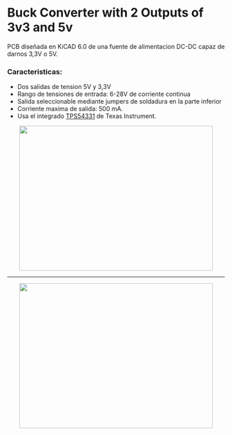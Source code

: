 # Buck Converter with 2 Outputs of 3v3 and 5v

PCB diseñada en KiCAD 6.0 de una fuente de alimentacion DC-DC capaz de darnos 3,3V o 5V.

### Caracteristicas:
  - Dos salidas de tension 5V y 3,3V
  - Rango de tensiones de entrada: 6-28V de corriente continua
  - Salida seleccionable mediante jumpers de soldadura en la parte inferior
  - Corriente maxima de salida: 500 mA.
  - Usa el integrado [TPS54331](https://www.ti.com/lit/ds/symlink/tps54331.pdf?ts=1650030906737&ref_url=https%253A%252F%252Fwww.google.com%252F) de Texas Instrument.



<p align="center">
  <img width="448" height="336" src="https://github.com/darioGg3/Buck_Converter/blob/main/img/Front.png">
  <hr></p>
  <p align="center">
  <img width="448" height="336" src="https://github.com/darioGg3/Buck_Converter/blob/main/img/Back.png">
</p>




